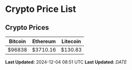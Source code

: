 # Crypto Price List

## Crypto Prices
| Bitcoin | Ethereum | Litecoin |
| ------- | -------- | -------- |
| $96838 | $3710.16 | $130.83 |
**Last Updated:** 2024-12-04 08:51 UTC
**Last Updated:** $DATE$
